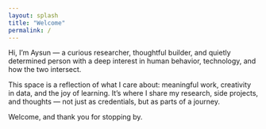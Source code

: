 ```yaml
---
layout: splash
title: "Welcome"
permalink: /
---
```


Hi, I’m Aysun — a curious researcher, thoughtful builder, and quietly determined person with a deep interest in human behavior, technology, and how the two intersect.

This space is a reflection of what I care about: meaningful work, creativity in data, and the joy of learning. It’s where I share my research, side projects, and thoughts — not just as credentials, but as parts of a journey.

Welcome, and thank you for stopping by.